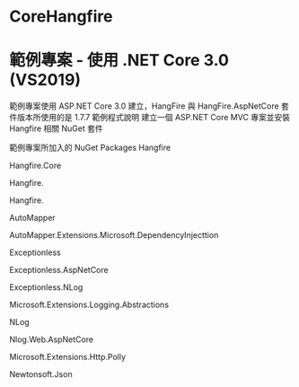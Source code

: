 # CoreHangfire

# 範例專案 - 使用 .NET Core 3.0 (VS2019)
範例專案使用 ASP.NET Core 3.0 建立，HangFire 與 HangFire.AspNetCore 套件版本所使用的是 1.7.7
範例程式說明
建立一個 ASP.NET Core MVC 專案並安裝 Hangfire 相關 NuGet 套件

範例專案所加入的 NuGet Packages
Hangfire

Hangfire.Core

Hangfire.

Hangfire.

AutoMapper

AutoMapper.Extensions.Microsoft.DependencyInjecttion

Exceptionless

Exceptionless.AspNetCore

Exceptionless.NLog

Microsoft.Extensions.Logging.Abstractions

NLog

Nlog.Web.AspNetCore

Microsoft.Extensions.Http.Polly

Newtonsoft.Json
